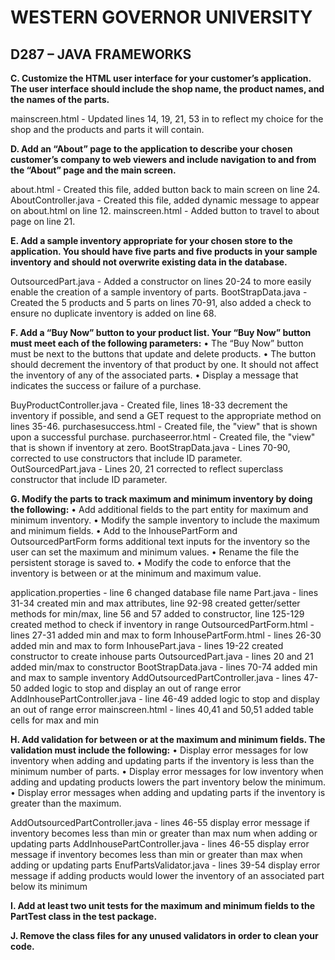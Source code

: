 # WESTERN GOVERNOR UNIVERSITY 
## D287 – JAVA FRAMEWORKS

**C.  Customize the HTML user interface for your customer’s application. The user interface should include the shop name, the product names, and the names of the parts.**

mainscreen.html - Updated lines 14, 19, 21, 53 in  to reflect my choice for the shop and the products and parts it will contain.

**D.  Add an “About” page to the application to describe your chosen customer’s company to web viewers and include navigation to and from the “About” page and the main screen.**

about.html - Created this file, added button back to main screen on line 24.
AboutController.java - Created this file, added dynamic message to appear on about.html on line 12.
mainscreen.html - Added button to travel to about page on line 21.

**E.  Add a sample inventory appropriate for your chosen store to the application. You should have five parts and five products in your sample inventory and should not overwrite existing data in the database.**

OutsourcedPart.java - Added a constructor on lines 20-24 to more easily enable the creation of a sample inventory of parts.
BootStrapData.java - Created the 5 products and 5 parts on lines 70-91, also added a check to ensure no duplicate inventory is added on line 68.

**F.  Add a “Buy Now” button to your product list. Your “Buy Now” button must meet each of the following parameters:**
•  The “Buy Now” button must be next to the buttons that update and delete products.
•  The button should decrement the inventory of that product by one. It should not affect the inventory of any of the associated parts.
•  Display a message that indicates the success or failure of a purchase.

BuyProductController.java - Created file, lines 18-33 decrement the inventory if possible, and send a GET request to the appropriate method on lines 35-46.
purchasesuccess.html - Created file, the "view" that is shown upon a successful purchase.
purchaseerror.html - Created file, the "view" that is shown if inventory at zero.
BootStrapData.java - Lines 70-90, corrected to use constructors that include ID parameter.
OutSourcedPart.java - Lines 20, 21 corrected to reflect superclass constructor that include ID parameter.

**G.  Modify the parts to track maximum and minimum inventory by doing the following:**
•  Add additional fields to the part entity for maximum and minimum inventory.
•  Modify the sample inventory to include the maximum and minimum fields.
•  Add to the InhousePartForm and OutsourcedPartForm forms additional text inputs for the inventory so the user can set the maximum and minimum values.
•  Rename the file the persistent storage is saved to.
•  Modify the code to enforce that the inventory is between or at the minimum and maximum value.

application.properties - line 6 changed database file name
Part.java - lines 31-34 created min and max attributes, line 92-98 created getter/setter methods for min/max, line 56 and 57 added to constructor, line 125-129 created method to check if inventory in range
OutsourcedPartForm.html - lines 27-31 added min and max to form
InhousePartForm.html - lines 26-30 added min and max to form
InhousePart.java - lines 19-22 created constructor to create inhouse parts
OutsourcedPart.java - lines 20 and 21 added min/max to constructor
BootStrapData.java - lines 70-74 added min and max to sample inventory
AddOutsourcedPartController.java - lines 47-50 added logic to stop and display an out of range error
AddInhousePartController.java - line 46-49 added logic to stop and display an out of range error
mainscreen.html - lines 40,41 and 50,51 added table cells for max and min

**H.  Add validation for between or at the maximum and minimum fields. The validation must include the following:**
•  Display error messages for low inventory when adding and updating parts if the inventory is less than the minimum number of parts.
•  Display error messages for low inventory when adding and updating products lowers the part inventory below the minimum.
•  Display error messages when adding and updating parts if the inventory is greater than the maximum.

AddOutsourcedPartController.java - lines 46-55 display error message if inventory becomes less than min or greater than max num when adding or updating parts
AddInhousePartController.java - lines 46-55 display error message if inventory becomes less than min or greater than max when adding or updating parts
EnufPartsValidator.java - lines 39-54 display error message if adding products would lower the inventory of an associated part below its minimum

**I.  Add at least two unit tests for the maximum and minimum fields to the PartTest class in the test package.**


**J.  Remove the class files for any unused validators in order to clean your code.**

